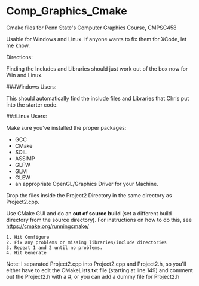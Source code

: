 # Comp_Graphics_Cmake
Cmake files for Penn State's Computer Graphics Course, CMPSC458

Usable for Windows and Linux.  If anyone wants to fix them for XCode, let me know.

Directions:

Finding the Includes and Libraries should just work out of the box now for Win and Linux.

###Windows Users:

This should automatically find the include files and Libraries that Chris put into the starter code.

###Linux Users:

Make sure you've installed the proper packages:

* GCC
* CMake
* SOIL
* ASSIMP
* GLFW
* GLM
* GLEW
* an appropriate OpenGL/Graphics Driver for your Machine.

Drop the files inside the Project2 Directory in the same directory as Project2.cpp.

Use CMake GUI and do an **out of source build** (set a different build directory from the source directory).
For instructions on how to do this, see https://cmake.org/runningcmake/

    1. Hit Configure
    2. Fix any problems or missing libraries/include directories
    3. Repeat 1 and 2 until no problems.
    4. Hit Generate

Note: I separated Project2.cpp into Project2.cpp and Project2.h, so you'll either have to edit the CMakeLists.txt file (starting at line 149) and comment out the Project2.h with a #, or you can add a dummy file for Project2.h

